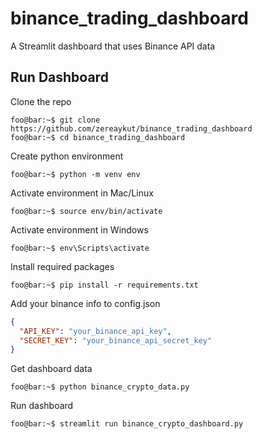 # binance_trading_dashboard
A Streamlit dashboard that uses Binance API data

## Run Dashboard
Clone the repo
```console
foo@bar:~$ git clone https://github.com/zereaykut/binance_trading_dashboard
foo@bar:~$ cd binance_trading_dashboard
```

Create python environment
```console
foo@bar:~$ python -m venv env
```

Activate environment in Mac/Linux 
```console
foo@bar:~$ source env/bin/activate
```

Activate environment in Windows 
```console
foo@bar:~$ env\Scripts\activate
```

Install required packages
```console
foo@bar:~$ pip install -r requirements.txt
```

Add your binance info to config.json
```json
{
  "API_KEY": "your_binance_api_key",
  "SECRET_KEY": "your_binance_api_secret_key"
}
```

Get dashboard data
```console
foo@bar:~$ python binance_crypto_data.py
```

Run dashboard
```console
foo@bar:~$ streamlit run binance_crypto_dashboard.py
```
